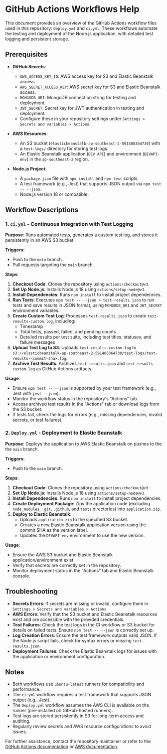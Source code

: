 # GitHub Actions Workflows Help

This document provides an overview of the GitHub Actions workflow files used in this repository: `Deploy.yml` and `ci.yml`. These workflows automate the testing and deployment of the Node.js application, with detailed test logging and persistent storage.

## Prerequisites

- **GitHub Secrets**:

  - `AWS_ACCESS_KEY_ID`: AWS access key for S3 and Elastic Beanstalk access.
  - `AWS_SECRET_ACCESS_KEY`: AWS secret key for S3 and Elastic Beanstalk access.
  - `MONGODB_URI`: MongoDB connection string for testing and deployment.
  - `JWT_SECRET`: Secret key for JWT authentication in testing and deployment.
  - Configure these in your repository settings under `Settings > Secrets and variables > Actions`.

- **AWS Resources**:

  - An S3 bucket (`elasticbeanstalk-ap-southeast-2-591408364730`) with a `test-logs/` directory for storing test logs.
  - An Elastic Beanstalk application (`DEV API`) and environment (`DEVAPI-env`) in the `ap-southeast-2` region.

- **Node.js Project**:
  - A `package.json` file with `npm install` and `npm test` scripts.
  - A test framework (e.g., Jest) that supports JSON output via `npm test -- --json`.
  - Node.js version 18 or compatible.

## Workflow Descriptions

### 1. `ci.yml` - Continuous Integration with Test Logging

**Purpose**: Runs automated tests, generates a custom test log, and stores it persistently in an AWS S3 bucket.

**Triggers**:

- Push to the `main` branch.
- Pull requests targeting the `main` branch.

**Steps**:

1. **Checkout Code**: Clones the repository using `actions/checkout@v3`.
2. **Set Up Node.js**: Installs Node.js 18 using `actions/setup-node@v3`.
3. **Install Dependencies**: Runs `npm install` to install project dependencies.
4. **Run Tests**: Executes `npm test -- --json > test-results.json` to run tests and save results in JSON format, using `MONGODB_URI` and `JWT_SECRET` environment variables.
5. **Create Custom Test Log**: Processes `test-results.json` to create `test-results-custom.log`, including:
   - Timestamp
   - Total tests, passed, failed, and pending counts
   - Detailed results per test suite, including test titles, statuses, and failure messages
6. **Upload Test Log to S3**: Uploads `test-results-custom.log` to `s3://elasticbeanstalk-ap-southeast-2-591408364730/test-logs/test-results-<commit-sha>.log`.
7. **Archive Test Results**: Archives `test-results.json` and `test-results-custom.log` as GitHub Actions artifacts.

**Usage**:

- Ensure `npm test -- --json` is supported by your test framework (e.g., Jest with `jest --json`).
- Monitor the workflow status in the repository's "Actions" tab.
- Access archived test results in the "Actions" tab or download logs from the S3 bucket.
- If tests fail, check the logs for errors (e.g., missing dependencies, invalid secrets, or test failures).

### 2. `Deploy.yml` - Deployment to Elastic Beanstalk

**Purpose**: Deploys the application to AWS Elastic Beanstalk on pushes to the the `main` branch.

**Triggers**:

- Push to the `main` branch.

**Steps**:

1. **Checkout Code**: Clones the repository using `actions/checkout@v3`.
2. **Set Up Node.js**: Installs Node.js 18 using `actions/setup-node@v3`.
3. **Install Dependencies**: Runs `npm install` to install project dependencies.
4. **Create Deployment Package**: Zips the application code (excluding `node_modules`, `.git`, `.github`, and `tests` directories) into `application.zip`.
5. **Deploy to Elastic Beanstalk**:
   - Uploads `application.zip` to the specified S3 bucket.
   - Creates a new Elastic Beanstalk application version using the commit SHA as the version label.
   - Updates the `DEVAPI-env` environment to use the new version.

**Usage**:

- Ensure the AWS S3 bucket and Elastic Beanstalk application/environment exist.
- Verify that secrets are correctly set in the repository.
- Monitor deployment status in the "Actions" tab and Elastic Beanstalk console.

## Troubleshooting

- **Secrets Errors**: If secrets are missing or invalid, configure them in `Settings > Secrets and variables > Actions`.
- **AWS Errors**: Verify that the S3 bucket and Elastic Beanstalk resources exist and are accessible with the provided credentials.
- **Test Failures**: Check the test logs in the CI workflow or S3 bucket for details on failed tests. Ensure `npm test -- --json` is correctly set up.
- **Log Creation Errors**: Ensure the test framework outputs valid JSON. If the Node.js script fails, check for syntax errors or missing `test-results.json`.
- **Deployment Failures**: Check the Elastic Beanstalk logs for issues with the application or environment configuration.

## Notes

- Both workflows use `ubuntu-latest` runners for compatibility and performance.
- The `ci.yml` workflow requires a test framework that supports JSON output (e.g., Jest).
- The `Deploy.yml` workflow assumes the AWS CLI is available on the runner (pre-installed on GitHub-hosted runners).
- Test logs are stored persistently in S3 for long-term access and auditing.
- Regularly review secrets and AWS resource configurations to avoid issues.

For further assistance, contact the repository maintainer or refer to the [GitHub Actions documentation](https://docs.github.com/en/actions) or [AWS documentation](https://docs.aws.amazon.com).
